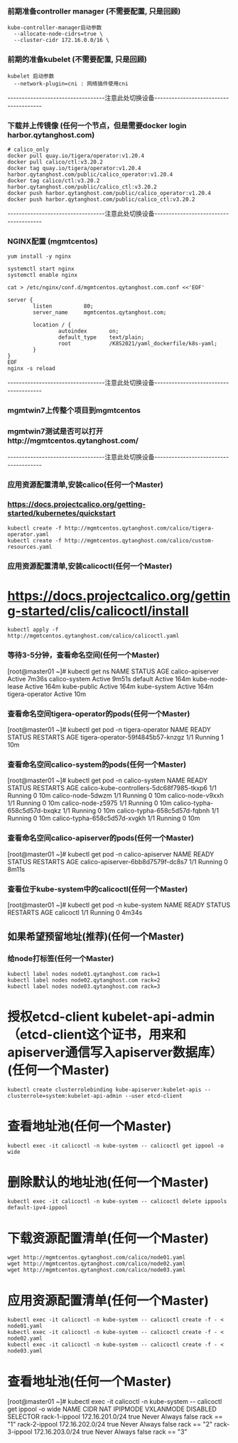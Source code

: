 ### 前期准备controller manager (不需要配置, 只是回顾)
```shell script
kube-controller-manager启动参数
  --allocate-node-cidrs=true \
  --cluster-cidr 172.16.0.0/16 \
```

### 前期的准备kubelet (不需要配置, 只是回顾)
```shell script
kubelet 启动参数
  --network-plugin=cni : 网络插件使用cni
```

----------------------------------注意此处切换设备--------------------------------------

### 下载并上传镜像 (任何一个节点，但是需要docker login harbor.qytanghost.com)
```shell script
# calico_only
docker pull quay.io/tigera/operator:v1.20.4
docker pull calico/ctl:v3.20.2
docker tag quay.io/tigera/operator:v1.20.4 harbor.qytanghost.com/public/calico_operator:v1.20.4
docker tag calico/ctl:v3.20.2 harbor.qytanghost.com/public/calico_ctl:v3.20.2
docker push harbor.qytanghost.com/public/calico_operator:v1.20.4
docker push harbor.qytanghost.com/public/calico_ctl:v3.20.2

```

----------------------------------注意此处切换设备--------------------------------------

### NGINX配置 (mgmtcentos)
```shell script
yum install -y nginx

systemctl start nginx
systemctl enable nginx

cat > /etc/nginx/conf.d/mgmtcentos.qytanghost.com.conf <<'EOF'

server {
        listen          80;
        server_name     mgmtcentos.qytanghost.com;

        location / {
                autoindex       on;
                default_type    text/plain;
                root            /K8S2021/yaml_dockerfile/k8s-yaml;
        }
}
EOF
nginx -s reload

```

----------------------------------注意此处切换设备--------------------------------------

### mgmtwin7上传整个项目到mgmtcentos

### mgmtwin7测试是否可以打开http://mgmtcentos.qytanghost.com/

----------------------------------注意此处切换设备--------------------------------------
### 应用资源配置清单,安装calico(任何一个Master)
### https://docs.projectcalico.org/getting-started/kubernetes/quickstart
```shell script
kubectl create -f http://mgmtcentos.qytanghost.com/calico/tigera-operator.yaml
kubectl create -f http://mgmtcentos.qytanghost.com/calico/custom-resources.yaml

```

### 应用资源配置清单,安装calicoctl(任何一个Master)
# https://docs.projectcalico.org/getting-started/clis/calicoctl/install
```shell script
kubectl apply -f http://mgmtcentos.qytanghost.com/calico/calicoctl.yaml

```

### 等待3-5分钟，查看命名空间(任何一个Master)
[root@master01 ~]# kubectl get ns
NAME               STATUS   AGE
calico-apiserver   Active   7m36s
calico-system      Active   9m51s
default            Active   164m
kube-node-lease    Active   164m
kube-public        Active   164m
kube-system        Active   164m
tigera-operator    Active   10m


### 查看命名空间tigera-operator的pods(任何一个Master)
[root@master01 ~]# kubectl get pod -n tigera-operator
NAME                               READY   STATUS    RESTARTS   AGE
tigera-operator-59f4845b57-knzgz   1/1     Running   1          10m


### 查看命名空间calico-system的pods(任何一个Master)
[root@master01 ~]# kubectl get pod -n calico-system
NAME                                       READY   STATUS    RESTARTS   AGE
calico-kube-controllers-5dc68f7985-tkxp6   1/1     Running   0          10m
calico-node-5dwzm                          1/1     Running   0          10m
calico-node-v9xxh                          1/1     Running   0          10m
calico-node-z5975                          1/1     Running   0          10m
calico-typha-658c5d57d-bxqkz               1/1     Running   0          10m
calico-typha-658c5d57d-fqbnh               1/1     Running   0          10m
calico-typha-658c5d57d-xvgkh               1/1     Running   0          10m

### 查看命名空间calico-apiserver的pods(任何一个Master)
[root@master01 ~]# kubectl get pod -n calico-apiserver
NAME                                READY   STATUS    RESTARTS   AGE
calico-apiserver-6bb8d7579f-dc8s7   1/1     Running   0          8m11s


### 查看位于kube-system中的calicoctl(任何一个Master)
[root@master01 ~]# kubectl get pod -n kube-system
NAME        READY   STATUS    RESTARTS   AGE
calicoctl   1/1     Running   0          4m34s


## 如果希望预留地址(推荐)(任何一个Master)

### 给node打标签(任何一个Master)
```shell
kubectl label nodes node01.qytanghost.com rack=1
kubectl label nodes node02.qytanghost.com rack=2
kubectl label nodes node03.qytanghost.com rack=3

```

# 授权etcd-client kubelet-api-admin （etcd-client这个证书，用来和apiserver通信写入apiserver数据库）(任何一个Master)
```shell
kubectl create clusterrolebinding kube-apiserver:kubelet-apis --clusterrole=system:kubelet-api-admin --user etcd-client

```

# 查看地址池(任何一个Master)
```shell
kubectl exec -it calicoctl -n kube-system -- calicoctl get ippool -o wide

```
# 删除默认的地址池(任何一个Master)
```shell
kubectl exec -it calicoctl -n kube-system -- calicoctl delete ippools default-ipv4-ippool

```

# 下载资源配置清单(任何一个Master)
```shell
wget http://mgmtcentos.qytanghost.com/calico/node01.yaml
wget http://mgmtcentos.qytanghost.com/calico/node02.yaml
wget http://mgmtcentos.qytanghost.com/calico/node03.yaml

```
# 应用资源配置清单(任何一个Master)
```shell
kubectl exec -it calicoctl -n kube-system -- calicoctl create -f - < node01.yaml
kubectl exec -it calicoctl -n kube-system -- calicoctl create -f - < node02.yaml
kubectl exec -it calicoctl -n kube-system -- calicoctl create -f - < node03.yaml

```

# 查看地址池(任何一个Master)
[root@master01 ~]# kubectl exec -it calicoctl -n kube-system -- calicoctl get ippool -o wide
NAME            CIDR              NAT    IPIPMODE   VXLANMODE   DISABLED   SELECTOR
rack-1-ippool   172.16.201.0/24   true   Never      Always      false      rack == "1"
rack-2-ippool   172.16.202.0/24   true   Never      Always      false      rack == "2"
rack-3-ippool   172.16.203.0/24   true   Never      Always      false      rack == "3"
